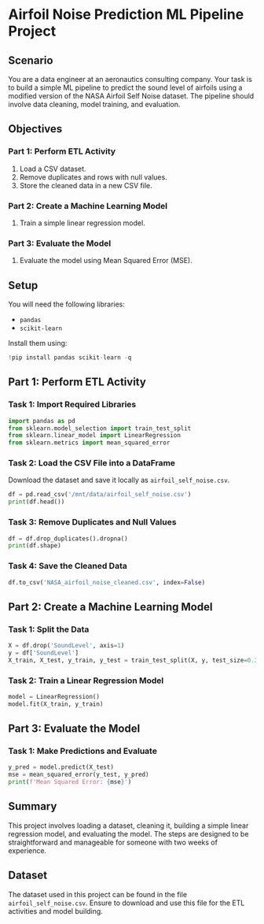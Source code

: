# Airfoil Noise Prediction ML Pipeline Project

## Scenario

You are a data engineer at an aeronautics consulting company. Your task is to build a simple ML pipeline to predict the sound level of airfoils using a modified version of the NASA Airfoil Self Noise dataset. The pipeline should involve data cleaning, model training, and evaluation.

## Objectives

### Part 1: Perform ETL Activity
1. Load a CSV dataset.
2. Remove duplicates and rows with null values.
3. Store the cleaned data in a new CSV file.

### Part 2: Create a Machine Learning Model
1. Train a simple linear regression model.

### Part 3: Evaluate the Model
1. Evaluate the model using Mean Squared Error (MSE).

## Setup

You will need the following libraries:
- `pandas`
- `scikit-learn`

Install them using:
```python
!pip install pandas scikit-learn -q
```

## Part 1: Perform ETL Activity

### Task 1: Import Required Libraries
```python
import pandas as pd
from sklearn.model_selection import train_test_split
from sklearn.linear_model import LinearRegression
from sklearn.metrics import mean_squared_error
```

### Task 2: Load the CSV File into a DataFrame
Download the dataset and save it locally as `airfoil_self_noise.csv`.

```python
df = pd.read_csv('/mnt/data/airfoil_self_noise.csv')
print(df.head())
```

### Task 3: Remove Duplicates and Null Values
```python
df = df.drop_duplicates().dropna()
print(df.shape)
```

### Task 4: Save the Cleaned Data
```python
df.to_csv('NASA_airfoil_noise_cleaned.csv', index=False)
```

## Part 2: Create a Machine Learning Model

### Task 1: Split the Data
```python
X = df.drop('SoundLevel', axis=1)
y = df['SoundLevel']
X_train, X_test, y_train, y_test = train_test_split(X, y, test_size=0.3, random_state=42)
```

### Task 2: Train a Linear Regression Model
```python
model = LinearRegression()
model.fit(X_train, y_train)
```

## Part 3: Evaluate the Model

### Task 1: Make Predictions and Evaluate
```python
y_pred = model.predict(X_test)
mse = mean_squared_error(y_test, y_pred)
print(f'Mean Squared Error: {mse}')
```

## Summary

This project involves loading a dataset, cleaning it, building a simple linear regression model, and evaluating the model. The steps are designed to be straightforward and manageable for someone with two weeks of experience.

## Dataset

The dataset used in this project can be found in the file `airfoil_self_noise.csv`. Ensure to download and use this file for the ETL activities and model building.
